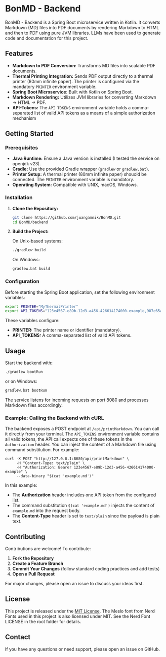 # BonMD - Backend

BonMD - Backend is a Spring Boot microservice written in Kotlin. It converts Markdown (MD) files into PDF documents by rendering Markdown to HTML and then to PDF using pure JVM libraries. LLMs have been used to generate code and documentation for this project.

## Features

- **Markdown to PDF Conversion:** Transforms MD files into scalable PDF documents.
- **Thermal Printing Integration:** Sends PDF output directly to a thermal printer (80mm infinite paper). The printer is configured via the mandatory `PRINTER` environment variable.
- **Spring Boot Microservice:** Built with Kotlin on Spring Boot.
- **Markdown Rendering:** Utilizes JVM libraries for converting Markdown → HTML → PDF.
- **API-Tokens:** The `API_TOKENS` environment variable holds a comma-separated list of valid API tokens as a means of a simple authorization mechanism

## Getting Started

### Prerequisites

- **Java Runtime:** Ensure a Java version is installed (I tested the service on openjdk v23).
- **Gradle:** Use the provided Gradle wrapper (`gradlew` or `gradlew.bat`).
- **Printer Setup:** A thermal printer (80mm infinite paper) shouold be connected. The `PRINTER` environment variable is mandatory.
- **Operating System:** Compatible with UNIX, macOS, Windows.

### Installation

1. **Clone the Repository:**

    ```bash
    git clone https://github.com/juangamnik/BonMD.git
    cd BonMD/backend
    ```

2. **Build the Project:**

    On Unix-based systems:
    ```bash
    ./gradlew build
    ```
    On Windows:
    ```bash
    gradlew.bat build
    ```

### Configuration

Before starting the Spring Boot application, set the following environment variables:

```bash
export PRINTER="MyThermalPrinter"
export API_TOKENS="123e4567-e89b-12d3-a456-426614174000-example,987e6543-e21b-12d3-a456-426614174111-example"
```

These variables configure:
- **PRINTER:** The printer name or identifier (mandatory).
- **API_TOKENS:** A comma-separated list of valid API tokens.

## Usage

Start the backend with:

```bash
./gradlew bootRun
```
or on Windows:
```bash
gradlew.bat bootRun
```

The service listens for incoming requests on port 8080 and processes Markdown files accordingly.

### Example: Calling the Backend with cURL

The backend exposes a POST endpoint at `/api/printMarkdown`. You can call it directly from your terminal. The `API_TOKENS` environment variable contains all valid tokens, the API call expects one of these tokens in the `Authorization` header. You can inject the content of a Markdown file using command substitution. For example:

```
curl -X POST "http://127.0.0.1:8080/api/printMarkdown" \
     -H "Content-Type: text/plain" \
     -H "Authorization: Bearer 123e4567-e89b-12d3-a456-426614174000-example" \
     --data-binary "$(cat 'example.md')"
```

In this example:
- The **Authorization** header includes one API token from the configured list.
- The command substitution `$(cat 'example.md')` injects the content of `example.md` into the request body.
- The **Content-Type** header is set to `text/plain` since the payload is plain text.

## Contributing

Contributions are welcome! To contribute:

1. **Fork the Repository**
2. **Create a Feature Branch**
3. **Commit Your Changes** (follow standard coding practices and add tests)
4. **Open a Pull Request**

For major changes, please open an issue to discuss your ideas first.

## License

This project is released under the [MIT License](../LICENSE). The Meslo font from Nerd Fonts used in this project is also licensed under MIT. See the Nerd Font LICENSE in the root folder for details.

## Contact

If you have any questions or need support, please open an issue on GitHub.
